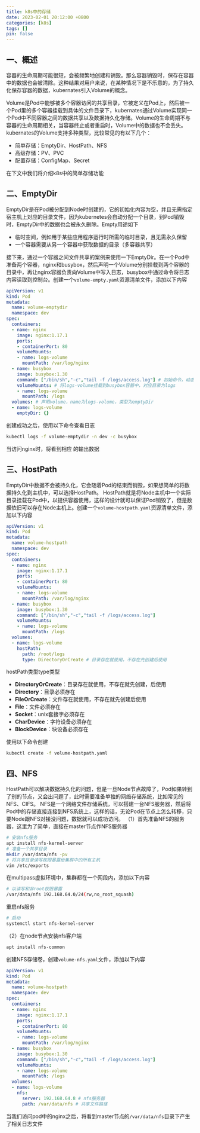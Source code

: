 ```yaml
---
title: k8s中的存储
date: 2023-02-01 20:12:00 +0800
categories: [k8s]
tags: []
pin: false
---
```


## 一、概述

容器的生命周期可能很短，会被频繁地创建和销毁。那么容器销毁时，保存在容器中的数据也会被清除。这种结果对用户来说，在某种情况下是不乐意的，为了持久化保存容器的数据，kubernates引入Volume的概念。

Volume是Pod中能够被多个容器访问的共享目录，它被定义在Pod上，然后被一个Pod里的多个容器挂载到具体的文件目录下，kubernates通过Volume实现同一个Pod中不同容器之间的数据共享以及数据持久化存储。Volume的生命周期不与容器的生命周期相关，当容器终止或者重启时，Volume中的数据也不会丢失。kubernates的Volume支持多种类型，比较常见的有以下几个：

- 简单存储：EmptyDir、HostPath、NFS
- 高级存储：PV、PVC
- 配置存储：ConfigMap、Secret

在下文中我们将介绍k8s中的简单存储功能

## 二、EmptyDir

EmptyDir是在Pod被分配到Node时创建的，它的初始化内容为空，并且无需指定宿主机上对应的目录文件，因为kubernetes会自动分配一个目录，到Pod销毁时，EmptyDir中的数据也会被永久删除。Empty用途如下

- 临时空间，例如用于某些应用程序运行时所需的临时目录，且无需永久保留
- 一个容器需要从另一个容器中获取数据的目录（多容器共享）

接下来，通过一个容器之间文件共享的案例来使用一下EmptyDir。在一个Pod中准备两个容器，nginx和busybox，然后声明一个Volume分别挂载到两个容器的目录中，再让nginx容器负责向Volume中写入日志，busybox中通过命令将日志内容读取到控制台。创建一个`volume-empty.yaml`资源清单文件，添加以下内容

```yaml
apiVersion: v1
kind: Pod
metadata:
  name: volume-emptydir
  namespace: dev
spec:
  containers:
  - name: nginx
    image: nginx:1.17.1
    ports:
    - containerPort: 80
    volumeMounts:
    - name: logs-volume
      mountPath: /var/log/nginx
  - name: busybox
    image: busybox:1.30
    command: ["/bin/sh","-c","tail -f /logs/access.log"] # 初始命令，动态读取文件中内容
    volumeMounts: # 将logs-volume挂载到busybox容器中，对应目录为logs
    - name: logs-volume
      mountPath: /logs
  volumes: # 声明volume，name为logs-volume，类型为emptyDir
  - name: logs-volume
    emptyDir: {}
```

创建成功之后，使用以下命令查看日志

```bash
kubectl logs -f volume-emptydir -n dev -c busybox
```

当访问nginx时，将看到相应 的输出数据

## 三、HostPath

EmptyDir中数据不会被持久化，它会随着Pod的结束而销毁，如果想简单的将数据持久化到主机中，可以选择HostPath。
HostPath就是将Node主机中一个实际目录挂载在Pod中，以提供容器使用，这样的设计就可以保证Pod销毁了，但是数据依旧可以存在Node主机上。创建一个`volume-hostpath.yaml`资源清单文件，添加以下内容

```yaml
apiVersion: v1
kind: Pod
metadata:
  name: volume-hostpath
  namespace: dev
spec:
  containers:
  - name: nginx
    image: nginx:1.17.1
    ports:
    - containerPort: 80
    volumeMounts:
    - name: logs-volume
      mountPath: /var/log/nginx
  - name: busybox
    image: busybox:1.30
    command: ["/bin/sh","-c","tail -f /logs/access.log"]
    volumeMounts:
    - name: logs-volume
      mountPath: /logs
  volumes:
  - name: logs-volume
    hostPath:
      path: /root/logs
      type: DirectoryOrCreate # 目录存在就使用，不存在先创建后使用
```

hostPath类型type类型

- **DirectoryOrCreate**：目录存在就使用，不存在就先创建，后使用
- **Directory**：目录必须存在
- **FileOrCreate**：文件存在就使用，不存在就先创建后使用
- **File**：文件必须存在
- **Socket**：unix套接字必须存在
- **CharDevice**：字符设备必须存在
- **BlockDevice**：块设备必须存在

使用以下命令创建

```bash
kubectl create -f volume-hostpath.yaml
```

## 四、NFS

HostPath可以解决数据持久化的问题，但是一旦Node节点故障了，Pod如果转到了别的节点，又会出问题了，此时需要准备单独的网络存储系统，比如常见的NFS、CIFS。
NFS是一个网络文件存储系统，可以搭建一台NFS服务器，然后将Pod中的存储直接连接到NFS系统上，这样的话，无论Pod在节点上怎么转移，只要Node跟NFS对接没问题，数据就可以成功访问。
（1）首先准备NFS的服务器，这里为了简单，直接在master节点作NFS服务器

```bash
# 安装nfs服务
apt install nfs-kernel-server
# 准备一个共享目录
mkdir /var/data/nfs -pv
# 将共享目录读写权限暴露给集群中的所有主机
vim /etc/exports
```

在multipass虚拟环境中，集群都在一个网段内，添加以下内容

```bash
# 以读写和非root权限暴露
/var/data/nfs 192.168.64.0/24(rw,no_root_squash)
```

重启nfs服务

```bash
# 启动
systemctl start nfs-kernel-server
```

（2）在node节点安装nfs客户端

```bash
apt install nfs-common
```

创建NFS存储卷，创建`volume-nfs.yaml`文件，添加以下内容

```yaml
apiVersion: v1
kind: Pod
metadata:
  name: volume-hostpath
  namespace: dev
spec:
  containers:
  - name: nginx
    image: nginx:1.17.1
    ports:
    - containerPort: 80
    volumeMounts:
    - name: logs-volume
      mountPath: /var/log/nginx
  - name: busybox
    image: busybox:1.30
    command: ["/bin/sh","-c","tail -f /logs/access.log"]
    volumeMounts:
    - name: logs-volume
      mountPath: /logs
  volumes:
  - name: logs-volume
    nfs:
      server: 192.168.64.8 # nfs服务器
      path: /var/data/nfs # 共享文件路径
```

当我们访问pod中的nginx之后，将看到master节点的`/var/data/nfs`目录下产生了相关日志文件
